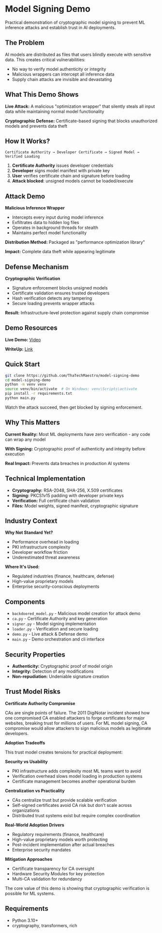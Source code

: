 # Model Signing Demo

Practical demonstration of cryptographic model signing to prevent ML inference attacks and establish trust in AI deployments.

## The Problem

AI models are distributed as files that users blindly execute with sensitive data. This creates critical vulnerabilities:
- No way to verify model authenticity or integrity
- Malicious wrappers can intercept all inference data
- Supply chain attacks are invisible and devastating

## What This Demo Shows

**Live Attack:** A malicious "optimization wrapper" that silently steals all input data while maintaining normal model functionality

**Cryptographic Defense:** Certificate-based signing that blocks unauthorized models and prevents data theft

## How It Works?

```
Certificate Authority → Developer Certificate → Signed Model → Verified Loading
```

1. **Certificate Authority** issues developer credentials
2. **Developer** signs model manifest with private key
3. **User** verifies certificate chain and signature before loading
4. **Attack blocked**: unsigned models cannot be loaded/execute

## Attack Demo

**Malicious Inference Wrapper**
- Intercepts every input during model inference
- Exfiltrates data to hidden log files
- Operates in background threads for stealth
- Maintains perfect model functionality

**Distribution Method:** Packaged as "performance optimization library"

**Impact:** Complete data theft while appearing legitimate

## Defense Mechanism

**Cryptographic Verification**
- Signature enforcement blocks unsigned models
- Certificate validation ensures trusted developers
- Hash verification detects any tampering
- Secure loading prevents wrapper attacks

**Result:** Infrastructure-level protection against supply chain compromise

## Demo Resources

**Live Demo:**
[Video]()

**WriteUp:**
[Link]()

## Quick Start

```bash
git clone https://github.com/ThaTechMaestro/model-signing-demo
cd model-signing-demo
python -m venv venv
source venv/bin/activate  # On Windows: venv\Scripts\activate
pip install -r requirements.txt
python main.py
```

Watch the attack succeed, then get blocked by signing enforcement.

## Why This Matters

**Current Reality:** Most ML deployments have zero verification - any code can wrap any model

**With Signing:** Cryptographic proof of authenticity and integrity before execution

**Real Impact:** Prevents data breaches in production AI systems

## Technical Implementation

- **Cryptography:** RSA-2048, SHA-256, X.509 certificates
- **Signing:** PKCS1v15 padding with developer private keys
- **Verification:** Full certificate chain validation
- **Files:** Model weights, signed manifest, cryptographic signature

## Industry Context

**Why Not Standard Yet?**
- Performance overhead in loading
- PKI infrastructure complexity  
- Developer workflow friction
- Underestimated threat awareness

**Where It's Used:**
- Regulated industries (finance, healthcare, defense)
- High-value proprietary models
- Enterprise security-conscious deployments

## Components
- `backdoored_model.py` - Malicious model creation for attack demo
- `ca.py` - Certificate Authority and key generation
- `signer.py` - Model signing implementation
- `loader.py` - Verification and secure loading
- `demo.py` - Live attack & Defense demo
- `main.py` - Demo orchestration and cli interface

## Security Properties

- **Authenticity:** Cryptographic proof of model origin
- **Integrity:** Detection of any modifications
- **Non-repudiation:** Undeniable signature creation

## Trust Model Risks

**Certificate Authority Compromise**

CAs are single points of failure. The 2011 DigiNotar incident showed how one compromised CA enabled attackers to forge certificates for major websites, breaking trust for millions of users. For ML model signing, CA compromise would allow attackers to sign malicious models as legitimate developers.

**Adoption Tradeoffs**

This trust model creates tensions for practical deployment:

**Security vs Usability**
- PKI infrastructure adds complexity most ML teams want to avoid
- Verification overhead slows model loading in production systems
- Certificate management becomes another operational burden

**Centralization vs Practicality** 
- CAs centralize trust but provide scalable verification
- Self-signed certificates avoid CA risk but don't scale across organizations
- Distributed trust systems exist but require complex coordination

**Real-World Adoption Drivers**
- Regulatory requirements (finance, healthcare)
- High-value proprietary models worth protecting  
- Post-incident implementation after actual breaches
- Enterprise security mandates

**Mitigation Approaches**
- Certificate transparency for CA oversight
- Hardware Security Modules for key protection
- Multi-CA validation for redundancy

The core value of this demo is showing that cryptographic verification is possible for ML systems.

## Requirements

- Python 3.10+
- cryptography, transformers, rich